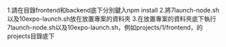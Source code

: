 1.請在目錄frontend和backend底下分別鍵入npm install
2.將7launch-node.sh以及10expo-launch.sh放在放置專案的資料夾
3.在放置專案的資料夾底下執行7launch-node.sh以及10expo-launch.sh，例如projects/1/frontend，的projects目錄底下
